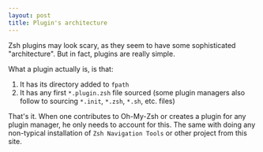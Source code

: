 ```yaml
---
layout: post
title: Plugin's architecture
---
```


Zsh plugins may look scary, as they seem to have some sophisticated "architecture".
But in fact, plugins are really simple.

What a plugin actually is, is that:

1. It has its directory added to `fpath`
2. It has any first `*.plugin.zsh` file sourced (some plugin managers also follow
   to sourcing `*.init`, `*.zsh`, `*.sh`, etc. files)

That's it. When one contributes to Oh-My-Zsh or creates a plugin for any plugin manager, he only needs to account for this.
The same with doing any non-typical installation of `Zsh Navigation Tools` or other project from this site.
